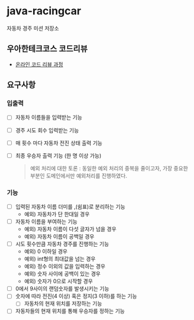 # java-racingcar

자동차 경주 미션 저장소

## 우아한테크코스 코드리뷰

- [온라인 코드 리뷰 과정](https://github.com/woowacourse/woowacourse-docs/blob/master/maincourse/README.md)

## 요구사항

### 입출력

- [ ] 자동차 이름들을 입력받는 기능
- [ ] 경주 시도 회수 입력받는 기능
- [ ] 매 횟수 마다 자동차 전진 상태 출력 기능
- [ ] 최종 우승자 출력 기능 (한 명 이상 가능)
    
    > 예외 처리에 대한 토론 : 동일한 예외 처리의 중복을 줄이고자, 가장 중요한 부분인 도메인에서만 예외처리를 진행하였다.

### 기능

- [ ] 입력된 자동차 이름 더미를 ,(쉼표)로 분리하는 기능
    - 예외) 자동차가 단 한대일 경우
- [ ] 자동차 이름을 부여하는 기능
    - 예외) 자동차 이름이 다섯 글자가 넘을 경우
    - 예외) 자동차 이름이 공백일 경우
- [ ] 시도 횟수만큼 자동차 경주를 진행하는 기능
    - 예외) 0 이하일 경우
    - 예외) int형의 최대값을 넘는 경우
    - 예외) 정수 이외의 값을 입력하는 경우
    - 예외) 숫자 사이에 공백이 있는 경우
    - 예외) 숫자가 0으로 시작할 경우
- [ ] 0에서 9사이의 랜덤숫자를 발생시키는 기능
- [ ] 숫자에 따라 전진(4 이상) 혹은 정지(3 이하)를 하는 기능
  - [ ] 자동차의 현재 위치를 저장하는 기능
- [ ] 자동차들의 현재 위치를 통해 우승자를 정하는 기능